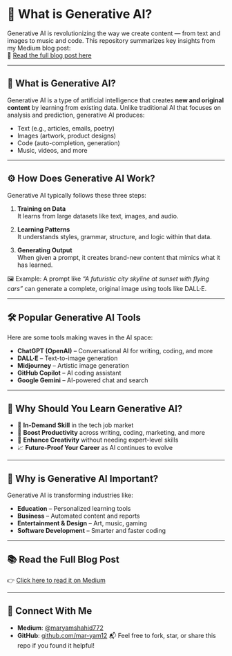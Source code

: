 # 🌟 What is Generative AI?

Generative AI is revolutionizing the way we create content — from text and images to music and code. This repository summarizes key insights from my Medium blog post:  
🔗 [Read the full blog post here](https://medium.com/@maryamshahid772/what-is-generative-ai-how-it-works-popular-tools-and-why-is-generative-ai-important-4b781a9790d2)

---

## 📌 What is Generative AI?

Generative AI is a type of artificial intelligence that creates **new and original content** by learning from existing data. Unlike traditional AI that focuses on analysis and prediction, generative AI produces:

- Text (e.g., articles, emails, poetry)
- Images (artwork, product designs)
- Code (auto-completion, generation)
- Music, videos, and more

---

## ⚙️ How Does Generative AI Work?

Generative AI typically follows these three steps:

1. **Training on Data**  
   It learns from large datasets like text, images, and audio.
   
2. **Learning Patterns**  
   It understands styles, grammar, structure, and logic within that data.

3. **Generating Output**  
   When given a prompt, it creates brand-new content that mimics what it has learned.

🖼️ Example: A prompt like *“A futuristic city skyline at sunset with flying cars”* can generate a complete, original image using tools like DALL·E.

---

## 🛠️ Popular Generative AI Tools

Here are some tools making waves in the AI space:

- **ChatGPT (OpenAI)** – Conversational AI for writing, coding, and more  
- **DALL·E** – Text-to-image generation  
- **Midjourney** – Artistic image generation  
- **GitHub Copilot** – AI coding assistant  
- **Google Gemini** – AI-powered chat and search  

---

## 🎯 Why Should You Learn Generative AI?

- 🚀 **In-Demand Skill** in the tech job market  
- 💼 **Boost Productivity** across writing, coding, marketing, and more  
- 🎨 **Enhance Creativity** without needing expert-level skills  
- 📈 **Future-Proof Your Career** as AI continues to evolve  

---

## 💬 Why is Generative AI Important?

Generative AI is transforming industries like:

- **Education** – Personalized learning tools  
- **Business** – Automated content and reports  
- **Entertainment & Design** – Art, music, gaming  
- **Software Development** – Smarter and faster coding

---

## 📚 Read the Full Blog Post

👉 [Click here to read it on Medium](https://medium.com/@maryamshahid772/what-is-generative-ai-how-it-works-popular-tools-and-why-is-generative-ai-important-4b781a9790d2)

---

## 📩 Connect With Me

- **Medium**: [@maryamshahid772](https://medium.com/@maryamshahid772)
- **GitHub**: [github.com/mar-yam12](https://github.com/mar-yam12)
📬 Feel free to fork, star, or share this repo if you found it helpful!
